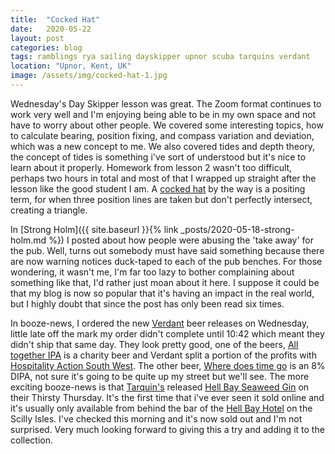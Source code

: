 ```yaml
---
title:  "Cocked Hat"
date:   2020-05-22
layout: post
categories: blog
tags: ramblings rya sailing dayskipper upnor scuba tarquins verdant
location: "Upnor, Kent, UK"
image: /assets/img/cocked-hat-1.jpg
---
```


Wednesday's Day Skipper lesson was great. The Zoom format continues to work very well and I'm enjoying being able to be in my own space and not have to worry about other people. We covered some interesting topics, how to calculate bearing, position fixing, and compass variation and deviation, which was a new concept to me. We also covered tides and depth theory, the concept of tides is something i've sort of understood but it's nice to learn about it properly. Homework from lesson 2 wasn't too difficult, perhaps two hours in total and most of that I wrapped up straight after the lesson like the good student I am. A [cocked hat](https://en.wikipedia.org/wiki/Fix_(position)) by the way is a positing term, for when three position lines are taken but don't perfectly intersect, creating a triangle.

In [Strong Holm]({{ site.baseurl }}{% link _posts/2020-05-18-strong-holm.md %}) I posted about how people were abusing the 'take away' for the pub. Well, turns out somebody must have said something because there are now warning notices duck-taped to each of the pub benches. For those wondering, it wasn't me,  I'm far too lazy to bother complaining about something like that, I'd rather just moan about it here. I suppose it could be that my blog is now so popular that it's having an impact in the real world, but I highly doubt that since the post has only been read six times.

In booze-news, I ordered the new [Verdant](https://verdantbrewing.co/) beer releases on Wednesday, little late off the mark my order didn't complete until 10:42 which meant they didn't ship that same day. They look pretty good, one of the beers, [All together IPA](https://verdantbrewing.co/collections/beer/products/all-together-ipa) is a charity beer and Verdant split a portion of the profits with [Hospitality Action South West](https://www.hospitalityaction.org.uk/about-us/). The other beer, [Where does time go](https://verdantbrewing.co/collections/beer/products/where-does-the-time-go-dipa) is an 8% DIPA, not sure it's going to be quite up my street but we'll see. The more exciting booze-news is that [Tarquin's](https://www.tarquinsgin.com/) released [Hell Bay Seaweed Gin](https://www.tarquinsgin.com/spirits/hell-bay/) on their Thirsty Thursday. It's the first time that i've ever seen it sold online and it's usually only available from behind the bar of the [Hell Bay Hotel](https://www.hellbay.co.uk/) on the Scilly Isles. I've checked this morning and it's now sold out and I'm not surprised. Very much looking forward to giving this a try and adding it to the collection.
